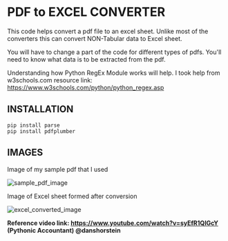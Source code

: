 
# PDF to EXCEL CONVERTER

This code helps convert a pdf file to an excel sheet.
Unlike most of the converters this can convert NON-Tabular data to Excel sheet.

You will have to change a part of the code for different types of pdfs. 
You'll need to know what data is to be extracted from the pdf.

Understanding how Python RegEx Module works will help.
I took help from w3schools.com
resource link: https://www.w3schools.com/python/python_regex.asp

## INSTALLATION 
    pip install parse 
    pip install pdfplumber


## IMAGES 

Image of my sample pdf that I used

![sample_pdf_image](https://user-images.githubusercontent.com/68302187/146412556-8024b243-7452-45a2-b2f0-1a4485bccb45.png)


Image of Excel sheet formed after conversion


![excel_converted_image](https://user-images.githubusercontent.com/68302187/146412574-5a2e2413-1289-4fe3-bdd8-faf64dd5b89f.png)


**Reference video link: https://www.youtube.com/watch?v=syEfR1QIGcY (Pythonic Accountant)
@danshorstein**
